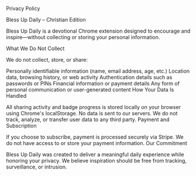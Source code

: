Privacy Policy

Bless Up Daily – Christian Edition

Bless Up Daily is a devotional Chrome extension designed to encourage and inspire—without collecting or storing your personal information.

What We Do Not Collect

We do not collect, store, or share:

Personally identifiable information (name, email address, age, etc.)
Location data, browsing history, or web activity
Authentication details such as passwords or PINs
Financial information or payment details
Any form of personal communication or user-generated content
How Your Data Is Handled

All sharing activity and badge progress is stored locally on your browser using Chrome's localStorage.
No data is sent to our servers.
We do not track, analyze, or transfer user data to any third party.
Payment and Subscription

If you choose to subscribe, payment is processed securely via Stripe.
We do not have access to or store your payment information.
Our Commitment

Bless Up Daily was created to deliver a meaningful daily experience while honoring your privacy.
We believe inspiration should be free from tracking, surveillance, or intrusion.

